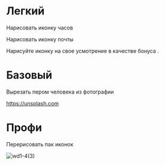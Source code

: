 # **Легкий**

Нарисовать иконку часов 

Нарисовать иконку почты 

Нарисуйте иконку на свое усмотрение в качестве бонуса .  



# **Базовый**

Вырезать пером человека из фотографии

https://unsplash.com



# **Профи**

Перерисовать пак иконок

![wd1-4(3)](http://i.piccy.info/i9/764b2a40062d84777d7b5f9cf287f0b7/1557949777/83717/1318181/wd1_4_3_.png)
